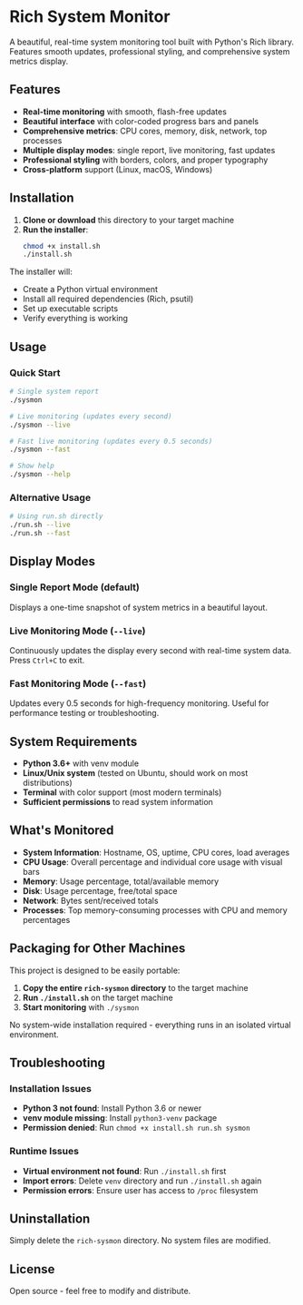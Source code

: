 # Rich System Monitor

A beautiful, real-time system monitoring tool built with Python's Rich library. Features smooth updates, professional styling, and comprehensive system metrics display.

## Features

- **Real-time monitoring** with smooth, flash-free updates
- **Beautiful interface** with color-coded progress bars and panels
- **Comprehensive metrics**: CPU cores, memory, disk, network, top processes
- **Multiple display modes**: single report, live monitoring, fast updates
- **Professional styling** with borders, colors, and proper typography
- **Cross-platform** support (Linux, macOS, Windows)

## Installation

1. **Clone or download** this directory to your target machine
2. **Run the installer**:
   ```bash
   chmod +x install.sh
   ./install.sh
   ```

The installer will:
- Create a Python virtual environment
- Install all required dependencies (Rich, psutil)
- Set up executable scripts
- Verify everything is working

## Usage

### Quick Start
```bash
# Single system report
./sysmon

# Live monitoring (updates every second)
./sysmon --live

# Fast live monitoring (updates every 0.5 seconds)
./sysmon --fast

# Show help
./sysmon --help
```

### Alternative Usage
```bash
# Using run.sh directly
./run.sh --live
./run.sh --fast
```

## Display Modes

### Single Report Mode (default)
Displays a one-time snapshot of system metrics in a beautiful layout.

### Live Monitoring Mode (`--live`)
Continuously updates the display every second with real-time system data. Press `Ctrl+C` to exit.

### Fast Monitoring Mode (`--fast`)
Updates every 0.5 seconds for high-frequency monitoring. Useful for performance testing or troubleshooting.

## System Requirements

- **Python 3.6+** with venv module
- **Linux/Unix system** (tested on Ubuntu, should work on most distributions)
- **Terminal** with color support (most modern terminals)
- **Sufficient permissions** to read system information

## What's Monitored

- **System Information**: Hostname, OS, uptime, CPU cores, load averages
- **CPU Usage**: Overall percentage and individual core usage with visual bars
- **Memory**: Usage percentage, total/available memory
- **Disk**: Usage percentage, free/total space
- **Network**: Bytes sent/received totals
- **Processes**: Top memory-consuming processes with CPU and memory percentages

## Packaging for Other Machines

This project is designed to be easily portable:

1. **Copy the entire `rich-sysmon` directory** to the target machine
2. **Run `./install.sh`** on the target machine
3. **Start monitoring** with `./sysmon`

No system-wide installation required - everything runs in an isolated virtual environment.

## Troubleshooting

### Installation Issues
- **Python 3 not found**: Install Python 3.6 or newer
- **venv module missing**: Install `python3-venv` package
- **Permission denied**: Run `chmod +x install.sh run.sh sysmon`

### Runtime Issues
- **Virtual environment not found**: Run `./install.sh` first
- **Import errors**: Delete `venv` directory and run `./install.sh` again
- **Permission errors**: Ensure user has access to `/proc` filesystem

## Uninstallation

Simply delete the `rich-sysmon` directory. No system files are modified.

## License

Open source - feel free to modify and distribute.
